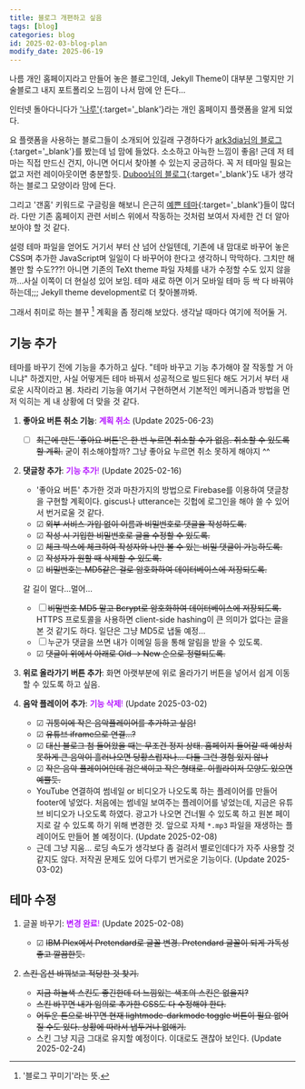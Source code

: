 ```yaml
---
title: 블로그 개편하고 싶음
tags: [blog]
categories: blog
id: 2025-02-03-blog-plan
modify_date: 2025-06-19
---
```


<style>
.royalBlue{
    color: #4169e1;
}
.royalPurple{
    color: #b516ff;
}
</style>


나름 개인 홈페이지라고 만들어 놓은 블로그인데, Jekyll Theme이 대부분 그렇지만 기술블로그 내지 포트폴리오 느낌이 나서 맘에 안 든다… <!--more-->

인터넷 돌아다니다가 ['나루'](https://naru.pub/){:target='_blank'}라는 개인 홈페이지 플랫폼을 알게 되었다.

요 플랫폼을 사용하는 블로그들이 소개되어 있길래 구경하다가 [ark3dia님의 블로그](https://kettle-vst.naru.pub/){:target='_blank'}를 봤는데 넘 맘에 들었다.
 소소하고 아늑한 느낌이 좋음! 근데 저 테마는 직접 만드신 건지, 아니면 어디서 찾아볼 수 있는지 궁금하다. 꼭 저 테마일 필요는 없고 저런 레이아웃이면 충분할듯. [Duboo님의 블로그](https://duboo.naru.pub/){:target='_blank'}도
 내가 생각하는 블로그 모양이라 맘에 든다. 

그리고 '갠홈' 키워드로 구글링을 해보니 은근히 [예쁜 테마](https://design-hyunmission.web.app/posting/xB1FLqZ6byKpPeg9szbI){:target='_blank'}들이 많더라. 다만 기존 홈페이지 관련 서비스 위에서 작동하는 것처럼 보여서 자세한 건 더 알아보아야 할 것 같다.

설령 테마 파일을 얻어도 거기서 부터 산 넘어 산일텐데, 기존에 내 맘대로 바꾸어 놓은
 CSS며 추가한 JavaScript며 일일이 다 바꾸어야 한다고 생각하니 막막하다. 그치만 해볼만 할 수도???! 아니면 기존의 TeXt theme 파일 자체를 내가 수정할 수도 있지 않을까…사실 이쪽이 더 현실성 있어 보임. 
 테마 새로 하면 이거 모바일 테마 등 싹 다 바꿔야 하는데;;; Jekyll theme development로 더 찾아볼까봐.

그래서 취미로 하는 블꾸 [^1] 계획을 좀 정리해 보았다. 생각날 때마다 여기에 적어둘 거.

## 기능 추가

테마를 바꾸기 전에 기능을 추가하고 싶다. "테마 바꾸고 기능 추가해야 잘 작동할 거 아니냐" 하겠지만, 사실 어떻게든 테마 바꿔서 성공적으로 빌드된다 해도 거기서 부터 새로운 시작이라고 봄.
차라리 기능을 여기서 구현하면서 기본적인 메커니즘과 방법을 먼저 익히는 게 내 상황에 더 맞을 것 같다.

1. **좋아요 버튼 취소 기능**: <span class="royalPurple">**계획 취소**</span> (Update 2025-06-23)
    - ☐ ~~최근에 만든 '좋아요 버튼'은 한 번 누르면 취소할 수가 없음. 취소할 수 있도록 할 계획.~~ 굳이 취소해야할까? 그냥 좋아요 누르면 취소 못하게 해야지 ^^

2. **댓글창 추가**: <span class="royalPurple">**기능 추가**!</span> (Update 2025-02-16)
    - '좋아요 버튼' 추가한 것과 마찬가지의 방법으로 Firebase를 이용하여 댓글창을 구현할 계획이다. giscus나 utterance는 깃헙에 로그인을 해야 쓸 수 있어서 번거로울 것 같다.
    - ☑ ~~외부 서비스 가입 없이 이름과 비밀번호로 댓글을 작성하도록.~~
    - ☑ ~~작성 시 기입한 비밀번호로 글을 수정할 수 있도록.~~
    - ☑ ~~체크 박스에 체크하여 작성자와 나만 볼 수 있는 비밀 댓글이 가능하도록.~~
    - ☑ ~~작성자가 원할 때 삭제할 수 있도록.~~
    - ☑ ~~비밀번호는 MD5같은 걸로 암호화하여 데이터베이스에 저장되도록.~~

    갈 길이 멀다…멀어…
    - ☐ ~~비밀번호 MD5 말고 Bcrypt로 암호화하여 데이터베이스에 저장되도록.~~ HTTPS 프로토콜을 사용하면 client-side hashing이 큰 의미가 없다는 글을 본 것 같기도 하다. 일단은 그냥 MD5로 냅둘 예정…
    - ☐ 누군가 댓글을 쓰면 내가 이메일 등을 통해 알림을 받을 수 있도록.
    - ☑ ~~댓글이 위에서 아래로 Old -> New 순으로 정렬되도록.~~

3. **위로 올라가기 버튼 추가**: 화면 아랫부분에 위로 올라가기 버튼을 넣어서 쉽게 이동할 수 있도록 하고 싶음.

4. **음악 플레이어 추가**: <span class="royalPurple">**기능 삭제**!</span> (Update 2025-03-02) 
    - ☑ ~~귀퉁이에 작은 음악플레이어를 추가하고 싶음!~~
    - ☑ ~~유튜브 iframe으로 연결…?~~
    - ☑ ~~대신 블로그 첨 들어왔을 때는 무조건 정지 상태. 홈페이지 들어갈 때 예상치 못하게 큰 음악이 흘러나오면 당황스럽자나… 다들 그런 경험 있지 않나~~
    - ☑ ~~작은 음악 플레이어인데 검은색이고 작은 형태로. 이퀄라이저 모양도 있으면 예쁠듯.~~
    - YouTube 연결하여 썸네일 or 비디오가 나오도록 하는 플레이어를 만들어 footer에 넣었다. 처음에는 썸네일 보여주는 플레이어를 넣었는데, 지금은 유튜브 비디오가 나오도록 하였다. 광고가 나오면 건너뛸 수 있도록 하고 원본 페이지로 갈 수 있도록 하기 위해 변경한 것. 앞으로 자체 `*.mp3` 파일을 재생하는 플레이어도 만들어 볼 예정이다. (Update 2025-02-08)
    - 근데 그냥 지움… 로딩 속도가 생각보다 좀 걸려서 별로인데다가 자주 사용할 것 같지도 않다. 저작권 문제도 있어 다루기 번거로운 기능이다. (Update 2025-03-02)

## 테마 수정

1. 글꼴 바꾸기: <span class="royalPurple">**변경 완료**!</span> (Update 2025-02-08)
    - ☑ ~~IBM Plex에서 Pretendard로 글꼴 변경. Pretendard 글꼴이 되게 가독성 좋고 깔끔한듯.~~

2. ~~스킨 옵션 바꿔보고 적당한 것 찾기.~~
    - ~~지금 하늘색 스킨도 좋긴한데 더 느낌있는 색조의 스킨은 없을지?~~
    - ~~스킨 바꾸면 내가 임의로 추가한 CSS도 다 수정해야 한다.~~
    - ~~어두운 톤으로 바꾸면 현재 lightmode-darkmode toggle 버튼이 필요 없어질 수도 있다. 상황에 따라서 냅두거나 없애기.~~
    - 스킨 그냥 지금 그대로 유지할 예정이다. 이대로도 괜찮아 보인다. (Update 2025-02-24)
    
[^1]: '블로그 꾸미기'라는 뜻.